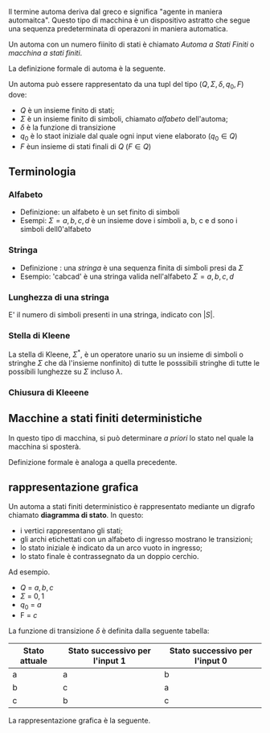Il termine automa deriva dal greco e significa "agente in maniera automaitca". Questo tipo di macchina è un dispositivo astratto che segue una sequenza predeterminata di operazoni in maniera automatica.

Un automa con un numero fiinito di stati è chiamato *Automa a Stati Finiti* o *macchina a stati finiti*.

La definizione formale di automa è la seguente.

Un automa può essere rappresentato da una tupl del tipo $(Q, \Sigma, \delta, q_0, F)$ dove:

* $Q$ è un insieme finito di stati;
* $\Sigma$ è un insieme finito di simboli, chiamato *alfabeto* dell'automa;
* $\delta$ è la funzione di transizione
* $q_0$ è lo staot iniziale dal quale ogni input viene elaborato ($q_0 \in Q$)
* $F$ èun insieme di stati finali di $Q$ ($F \in Q$)

## Terminologia

### Alfabeto

* Definizione: un alfabeto è un set finito di simboli
* Esempi: $\Sigma = {a, b, c, d}$ è un insieme dove i simboli a, b, c e d sono i simboli dell0'alfabeto

### Stringa

* Definizione : una *stringa* è una sequenza finita di simboli presi da $\Sigma$
* Esempio: 'cabcad' è una stringa valida nell'alfabeto $\Sigma = {a,b,c,d}$

### Lunghezza di una stringa

E' il numero di simboli presenti in una stringa, indicato con $|S|$.

### Stella di Kleene

La stella di Kleene, $\Sigma^*$, è un operatore unario su un insieme di simboli o stringhe $\Sigma$ che dà l'insieme nonfinito) di tutte le posssibili stringhe di tutte le possibili lunghezze su $\Sigma$ incluso $\lambda$.

### Chiusura di Kleeene


## Macchine a stati finiti deterministiche

In questo tipo di macchina, si può determinare *a priori* lo stato nel quale la macchina si sposterà. 

Definizione formale è analoga a quella precedente.

## rappresentazione grafica

Un automa a stati finiti deterministico è rappresentato mediante un digrafo chiamato **diagramma di stato**. In questo:

* i vertici rappresentano gli stati;
* gli archi etichettati con un alfabeto di ingresso mostrano le transizioni;
* lo stato iniziale è indicato da un arco vuoto in ingresso;
* lo stato finale è contrassegnato da un doppio cerchio.

Ad esempio.

* $Q$ = ${a, b, c}$
* $\Sigma$ = ${0, 1}$
* $q_0$ = ${a}$
* F = ${c}$

La funzione di transizione $\delta$ è definita dalla seguente tabella:

| Stato attuale | Stato successivo per l'input $1$ | Stato successivo per l'input $0$ |
| ------------- | -------------------------------- | -------------------------------- |
| a | a | b |
| b | c | a |
| c | b | c |

La rappresentazione grafica è la seguente.